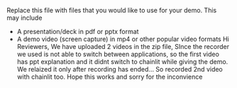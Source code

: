 Replace this file with files that you would like to use for your demo. This may include

- A presentation/deck in pdf or pptx format
- A demo video (screen capture) in mp4 or other popular video formats
Hi Reviewers, We have uploaded 2 videos in the zip file, SInce the recorder we used is not able to switch between applications, so the first video has ppt explanation and it didnt switch to chainlit while giving the demo. We relaized it only after recording has ended... So recorded 2nd video with chainlit too. Hope this works and sorry for the inconvience
